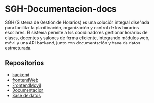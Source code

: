 # SGH-Documentacion-docs
SGH (Sistema de Gestión de Horarios) es una solución integral diseñada para facilitar la planificación, organización y control de los horarios escolares.
El sistema permite a los coordinadores gestionar horarios de clases, docentes y salones de forma eficiente, integrando módulos web, móvil y una API backend, junto con documentación y base de datos estructurada.
## Repositorios

- [backend](https://github.com/martinstiben/SGH-Backend-api.git)
- [frontendWeb](https://github.com/martinstiben/SGH-Web-portal.git)
- [FrontendMovil](https://github.com/martinstiben/SGH-Movil-app.git)
- [Documentacion](https://github.com/martinstiben/SGH-Documentacion-docs.git)
- [Base de datos](https://github.com/martinstiben/SGH-BaseDeDatos-db.git)

